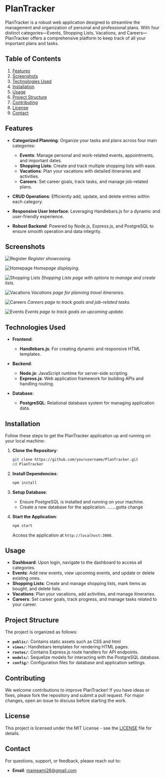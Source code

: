 
# PlanTracker

PlanTracker is a robust web application designed to streamline the management and organization of personal and professional plans. With four distinct categories—Events, Shopping Lists, Vacations, and Careers—PlanTracker offers a comprehensive platform to keep track of all your important plans and tasks.

## Table of Contents

1. [Features](#features)
2. [Screenshots](#screenshots)
3. [Technologies Used](#technologies-used)
4. [Installation](#installation)
5. [Usage](#usage)
6. [Project Structure](#project-structure)
7. [Contributing](#contributing)
8. [License](#license)
9. [Contact](#contact)

## Features

- **Categorized Planning**: Organize your tasks and plans across four main categories:
  - **Events**: Manage personal and work-related events, appointments, and important dates.
  - **Shopping Lists**: Create and track multiple shopping lists with ease.
  - **Vacations**: Plan your vacations with detailed itineraries and activities.
  - **Careers**: Set career goals, track tasks, and manage job-related plans.

- **CRUD Operations**: Efficiently add, update, and delete entries within each category.

- **Responsive User Interface**: Leveraging Handlebars.js for a dynamic and user-friendly experience.

- **Robust Backend**: Powered by Node.js, Express.js, and PostgreSQL to ensure smooth operation and data integrity.

## Screenshots

![Register](/screenshots/register.png)
*Register showcasing.*

![Homepage](/screenshots/homepage.png)
*Homepage displaying.*

![Shopping Lists](/screenshots/shoppinglist.png)
*Shopping Lists page with options to manage and create lists.*

![Vacations](/screenshots/vacation.png)
*Vacations page for planning travel itineraries.*

![Careers](/screenshots/career.png)
*Careers page to track goals and job-related tasks.*

![Events](/screenshots/events.png)
*Events page to track goals on upcoming update.*

## Technologies Used

- **Frontend**: 
  - **Handlebars.js**: For creating dynamic and responsive HTML templates.

- **Backend**:
  - **Node.js**: JavaScript runtime for server-side scripting.
  - **Express.js**: Web application framework for building APIs and handling routing.

- **Database**:
  - **PostgreSQL**: Relational database system for managing application data.

## Installation

Follow these steps to get the PlanTracker application up and running on your local machine:

1. **Clone the Repository**:
   ```bash
   git clone https://github.com/yourusername/PlanTracker.git
   cd PlanTracker
   ```

2. **Install Dependencies**:
   ```bash
   npm install
   ```

3. **Setup Database**:
   - Ensure PostgreSQL is installed and running on your machine.
   - Create a new database for the application.
  .......gotta change

4. **Start the Application**:
   ```bash
   npm start
   ```

   Access the application at `http://localhost:3000`.

## Usage

- **Dashboard**: Upon login, navigate to the dashboard to access all categories.
- **Events**: Add new events, view upcoming events, and update or delete existing ones.
- **Shopping Lists**: Create and manage shopping lists, mark items as bought, and delete lists.
- **Vacations**: Plan your vacations, add activities, and manage itineraries.
- **Careers**: Set career goals, track progress, and manage tasks related to your career.

## Project Structure

The project is organized as follows:

- **`public/`**: Contains static assets such as CSS and html
- **`views/`**: Handlebars templates for rendering HTML pages.
- **`routes/`**: Contains Express.js route handlers for API endpoints.
- **`models/`**: Sequelize models for interacting with the PostgreSQL database.
- **`config/`**: Configuration files for database and application settings.


## Contributing

We welcome contributions to improve PlanTracker! If you have ideas or fixes, please fork the repository and submit a pull request. For major changes, open an issue to discuss before starting the work.

## License

This project is licensed under the MIT License - see the [LICENSE](LICENSE) file for details.

## Contact

For questions, support, or feedback, please reach out to:

- **Email**: [mameami26@gmail.com](mailto:mameami26@gmail.com)

